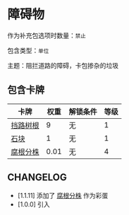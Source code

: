 # 障碍物

作为补充包选项时数量：`禁止`

包含类型：`单位`

主题：阻拦道路的障碍，卡包掺杂的垃圾

## 包含卡牌

卡牌 | 权重 | 解锁条件 | 等级
--- | --- | --- | ---
[挡路树根](../卡牌/挡路树根.md) | 9 | 无 | 1
[石块](../卡牌/石块.md) | 1 | 无 | 1
[腐根分株](../卡牌/腐根分株.md) | 0.01 | 无 | 4

## CHANGELOG

- [1.1.11] 添加了 [腐根分株](../卡牌/腐根分株.md) 作为彩蛋
- [1.0.0] 引入
